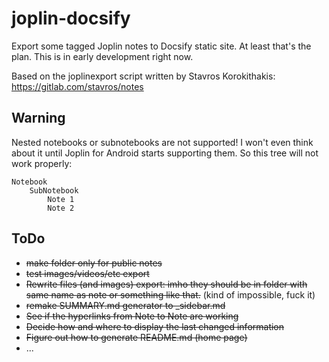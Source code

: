 # joplin-docsify
Export some tagged Joplin notes to Docsify static site. At least that's the plan.
This is in early development right now.

Based on the joplinexport script written by Stavros Korokithakis: https://gitlab.com/stavros/notes

## Warning
Nested notebooks or subnotebooks are not supported!
I won't even think about it until Joplin for Android starts supporting them.
So this tree will not work properly:
```
Notebook
    SubNotebook
        Note 1
        Note 2
```


## ToDo
- ~~make folder only for public notes~~
- ~~test images/videos/etc export~~
- ~~Rewrite files (and images) export: imho they should be in folder with same name as note or something like that.~~ (kind of impossible, fuck it)
- ~~remake SUMMARY.md generator to _sidebar.md~~ 
- ~~See if the hyperlinks from Note to Note are working~~
- ~~Decide how and where to display the last changed information~~
- ~~Figure out how to generate README.md (home page)~~
- ...